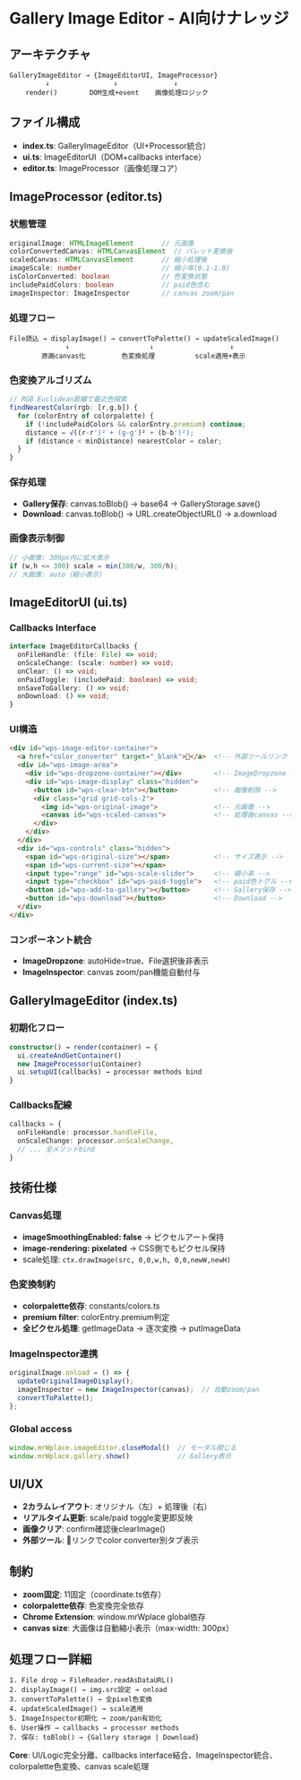 # Gallery Image Editor - AI向けナレッジ

## アーキテクチャ
```
GalleryImageEditor → {ImageEditorUI, ImageProcessor}
         ↓                ↓              ↓
    render()        DOM生成+event    画像処理ロジック
```

## ファイル構成
- **index.ts**: GalleryImageEditor（UI+Processor統合）
- **ui.ts**: ImageEditorUI（DOM+callbacks interface）
- **editor.ts**: ImageProcessor（画像処理コア）

## ImageProcessor (editor.ts)

### 状態管理
```typescript
originalImage: HTMLImageElement       // 元画像
colorConvertedCanvas: HTMLCanvasElement  // パレット変換後
scaledCanvas: HTMLCanvasElement       // 縮小処理後
imageScale: number                    // 縮小率(0.1-1.0)
isColorConverted: boolean             // 色変換状態
includePaidColors: boolean            // paid色含む
imageInspector: ImageInspector        // canvas zoom/pan
```

### 処理フロー
```
File読込 → displayImage() → convertToPalette() → updateScaledImage()
              ↓                    ↓                   ↓
        原画canvas化         色変換処理          scale適用+表示
```

### 色変換アルゴリズム
```typescript
// RGB Euclidean距離で最近色探索
findNearestColor(rgb: [r,g,b]) {
  for (colorEntry of colorpalette) {
    if (!includePaidColors && colorEntry.premium) continue;
    distance = √((r-r')² + (g-g')² + (b-b')²);
    if (distance < minDistance) nearestColor = color;
  }
}
```

### 保存処理
- **Gallery保存**: canvas.toBlob() → base64 → GalleryStorage.save()
- **Download**: canvas.toBlob() → URL.createObjectURL() → a.download

### 画像表示制御
```typescript
// 小画像: 300px内に拡大表示
if (w,h <= 300) scale = min(300/w, 300/h);
// 大画像: auto（縮小表示）
```

## ImageEditorUI (ui.ts)

### Callbacks Interface
```typescript
interface ImageEditorCallbacks {
  onFileHandle: (file: File) => void;
  onScaleChange: (scale: number) => void;
  onClear: () => void;
  onPaidToggle: (includePaid: boolean) => void;
  onSaveToGallery: () => void;
  onDownload: () => void;
}
```

### UI構造
```html
<div id="wps-image-editor-container">
  <a href="color_converter" target="_blank">🎨</a>  <!-- 外部ツールリンク -->
  <div id="wps-image-area">
    <div id="wps-dropzone-container"></div>        <!-- ImageDropzone -->
    <div id="wps-image-display" class="hidden">
      <button id="wps-clear-btn"></button>         <!-- 画像削除 -->
      <div class="grid grid-cols-2">
        <img id="wps-original-image">              <!-- 元画像 -->
        <canvas id="wps-scaled-canvas">            <!-- 処理後canvas -->
      </div>
    </div>
  </div>
  <div id="wps-controls" class="hidden">
    <span id="wps-original-size"></span>           <!-- サイズ表示 -->
    <span id="wps-current-size"></span>
    <input type="range" id="wps-scale-slider">     <!-- 縮小率 -->
    <input type="checkbox" id="wps-paid-toggle">   <!-- paid色トグル -->
    <button id="wps-add-to-gallery"></button>      <!-- Gallery保存 -->
    <button id="wps-download"></button>            <!-- Download -->
  </div>
</div>
```

### コンポーネント統合
- **ImageDropzone**: autoHide=true、File選択後非表示
- **ImageInspector**: canvas zoom/pan機能自動付与

## GalleryImageEditor (index.ts)

### 初期化フロー
```typescript
constructor() → render(container) → {
  ui.createAndGetContainer()
  new ImageProcessor(uiContainer)
  ui.setupUI(callbacks) → processor methods bind
}
```

### Callbacks配線
```typescript
callbacks = {
  onFileHandle: processor.handleFile,
  onScaleChange: processor.onScaleChange,
  // ... 全メソッドbind
}
```

## 技術仕様

### Canvas処理
- **imageSmoothingEnabled: false** → ピクセルアート保持
- **image-rendering: pixelated** → CSS側でもピクセル保持
- scale処理: `ctx.drawImage(src, 0,0,w,h, 0,0,newW,newH)`

### 色変換制約
- **colorpalette依存**: constants/colors.ts
- **premium filter**: colorEntry.premium判定
- **全ピクセル処理**: getImageData → 逐次変換 → putImageData

### ImageInspector連携
```typescript
originalImage.onload = () => {
  updateOriginalImageDisplay();
  imageInspector = new ImageInspector(canvas);  // 自動zoom/pan
  convertToPalette();
};
```

### Global access
```typescript
window.mrWplace.imageEditor.closeModal()  // モーダル閉じる
window.mrWplace.gallery.show()            // Gallery表示
```

## UI/UX
- **2カラムレイアウト**: オリジナル（左）+ 処理後（右）
- **リアルタイム更新**: scale/paid toggle変更即反映
- **画像クリア**: confirm確認後clearImage()
- **外部ツール**: 🎨リンクでcolor converter別タブ表示

## 制約
- **zoom固定**: 11固定（coordinate.ts依存）
- **colorpalette依存**: 色変換完全依存
- **Chrome Extension**: window.mrWplace global依存
- **canvas size**: 大画像は自動縮小表示（max-width: 300px）

## 処理フロー詳細
```
1. File drop → FileReader.readAsDataURL()
2. displayImage() → img.src設定 → onload
3. convertToPalette() → 全pixel色変換
4. updateScaledImage() → scale適用
5. ImageInspector初期化 → zoom/pan有効化
6. User操作 → callbacks → processor methods
7. 保存: toBlob() → {Gallery storage | Download}
```

**Core**: UI/Logic完全分離、callbacks interface結合、ImageInspector統合、colorpalette色変換、canvas scale処理